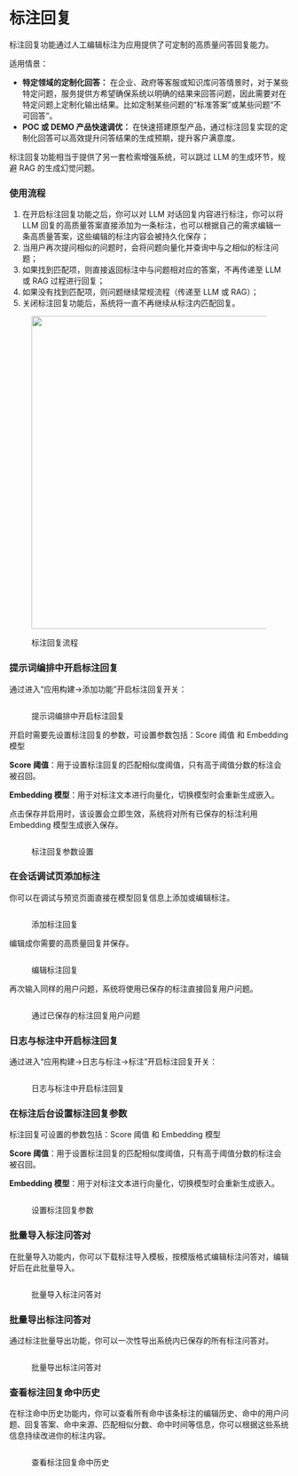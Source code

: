 # 标注回复

标注回复功能通过人工编辑标注为应用提供了可定制的高质量问答回复能力。

适用情景：

* **特定领域的定制化回答：** 在企业、政府等客服或知识库问答情景时，对于某些特定问题，服务提供方希望确保系统以明确的结果来回答问题，因此需要对在特定问题上定制化输出结果。比如定制某些问题的“标准答案”或某些问题“不可回答”。
* **POC 或 DEMO 产品快速调优：** 在快速搭建原型产品，通过标注回复实现的定制化回答可以高效提升问答结果的生成预期，提升客户满意度。

标注回复功能相当于提供了另一套检索增强系统，可以跳过 LLM 的生成环节，规避 RAG 的生成幻觉问题。

### 使用流程

1. 在开启标注回复功能之后，你可以对 LLM 对话回复内容进行标注，你可以将 LLM 回复的高质量答案直接添加为一条标注，也可以根据自己的需求编辑一条高质量答案，这些编辑的标注内容会被持久化保存；
2. 当用户再次提问相似的问题时，会将问题向量化并查询中与之相似的标注问题；
3. 如果找到匹配项，则直接返回标注中与问题相对应的答案，不再传递至 LLM 或 RAG 过程进行回复；
4. 如果没有找到匹配项，则问题继续常规流程（传递至 LLM 或 RAG）；
5. 关闭标注回复功能后，系统将一直不再继续从标注内匹配回复。

<figure><img src="../../.gitbook/assets/image (130).png" alt="" width="563"><figcaption><p>标注回复流程</p></figcaption></figure>

### 提示词编排中开启标注回复

通过进入“应用构建->添加功能”开启标注回复开关：

<figure><img src="../../.gitbook/assets/image (9) (1).png" alt=""><figcaption><p>提示词编排中开启标注回复</p></figcaption></figure>

开启时需要先设置标注回复的参数，可设置参数包括：Score 阈值 和 Embedding 模型

**Score 阈值**：用于设置标注回复的匹配相似度阈值，只有高于阈值分数的标注会被召回。

**Embedding 模型**：用于对标注文本进行向量化，切换模型时会重新生成嵌入。

点击保存并启用时，该设置会立即生效，系统将对所有已保存的标注利用 Embedding 模型生成嵌入保存。

<figure><img src="../../.gitbook/assets/image (11) (1).png" alt=""><figcaption><p>标注回复参数设置</p></figcaption></figure>

### 在会话调试页添加标注

你可以在调试与预览页面直接在模型回复信息上添加或编辑标注。

<figure><img src="../../.gitbook/assets/image (13) (1).png" alt=""><figcaption><p>添加标注回复</p></figcaption></figure>

编辑成你需要的高质量回复并保存。

<figure><img src="../../.gitbook/assets/image (14) (1).png" alt=""><figcaption><p>编辑标注回复</p></figcaption></figure>

再次输入同样的用户问题，系统将使用已保存的标注直接回复用户问题。

<figure><img src="../../.gitbook/assets/image (15).png" alt=""><figcaption><p>通过已保存的标注回复用户问题</p></figcaption></figure>

### 日志与标注中开启标注回复

通过进入“应用构建->日志与标注->标注”开启标注回复开关：

<figure><img src="../../.gitbook/assets/image (3) (1) (1).png" alt=""><figcaption><p>日志与标注中开启标注回复</p></figcaption></figure>

### 在标注后台设置标注回复参数

标注回复可设置的参数包括：Score 阈值 和 Embedding 模型

**Score 阈值**：用于设置标注回复的匹配相似度阈值，只有高于阈值分数的标注会被召回。

**Embedding 模型**：用于对标注文本进行向量化，切换模型时会重新生成嵌入。

<figure><img src="../../.gitbook/assets/image (4) (1) (1).png" alt=""><figcaption><p>设置标注回复参数</p></figcaption></figure>

### 批量导入标注问答对

在批量导入功能内，你可以下载标注导入模板，按模版格式编辑标注问答对，编辑好后在此批量导入。

<figure><img src="../../.gitbook/assets/image (5) (1).png" alt=""><figcaption><p>批量导入标注问答对</p></figcaption></figure>

### 批量导出标注问答对

通过标注批量导出功能，你可以一次性导出系统内已保存的所有标注问答对。

<figure><img src="../../.gitbook/assets/image (6) (1).png" alt=""><figcaption><p>批量导出标注问答对</p></figcaption></figure>

### 查看标注回复命中历史

在标注命中历史功能内，你可以查看所有命中该条标注的编辑历史、命中的用户问题、回复答案、命中来源、匹配相似分数、命中时间等信息，你可以根据这些系统信息持续改进你的标注内容。

<figure><img src="../../.gitbook/assets/image (8) (1).png" alt=""><figcaption><p>查看标注回复命中历史</p></figcaption></figure>
